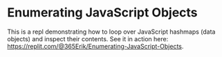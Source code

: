 # Enumerating JavaScript Objects

This is a repl demonstrating how to loop over JavaScript hashmaps (data objects) and inspect their contents. See it in action here: https://replit.com/@365Erik/Enumerating-JavaScript-Objects.


